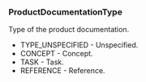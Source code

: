 ### ProductDocumentationType
Type of the product documentation.

- TYPE_UNSPECIFIED - Unspecified.
- CONCEPT - Concept.
- TASK - Task.
- REFERENCE - Reference.
